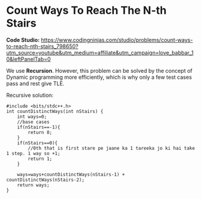 # Count Ways To Reach The N-th Stairs
**Code Studio:** https://www.codingninjas.com/studio/problems/count-ways-to-reach-nth-stairs_798650?utm_source=youtube&utm_medium=affiliate&utm_campaign=love_babbar_10&leftPanelTab=0 

We use **Recursion**. However, this problem can be solved by the concept of Dynamic programming more efficiently, which is why only a few test cases pass and rest give TLE. 

Recursive solution:

```
#include <bits/stdc++.h> 
int countDistinctWays(int nStairs) {
    int ways=0;
    //base cases
    if(nStairs==-1){
        return 0;
    }
    if(nStairs==0){
        //0th that is first stare pe jaane ka 1 tareeka jo ki hai take 1 step. 1 way so +1;
        return 1;
    }

    ways=ways+countDistinctWays(nStairs-1) + countDistinctWays(nStairs-2);
    return ways;
}

```
